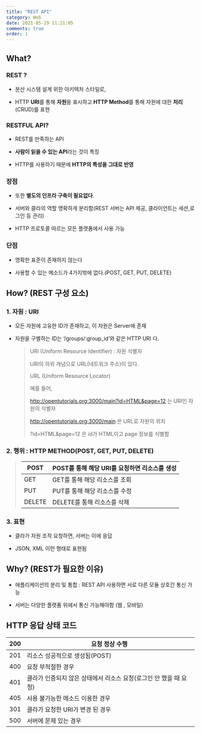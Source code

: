 ```yaml
---
title: "REST API"
category: Web
date: 2021-05-29 11:21:05
comments: true
order: 1
---
```


## What?

### REST ? 

- 분산 시스템 설계 위한 아키텍처 스타일로, 

- HTTP **URI**를 통해 **자원**을 표시하고 **HTTP Method**를 통해 자원에 대한 **처리**(CRUD)를 표현

  

### RESTFUL API?

- REST를 만족하는 API 

- **사람이 읽을 수 있는 API**라는 것이 특징

- HTTP를 사용하기 때문에 **HTTP의 특성을 그대로 반영**

  

### 장점

- 또한 **별도의 인프라 구축이 필요없다**.

- 서버와 클라의 역할 명확하게 분리함(REST 서버는 API 제공, 클라이언트는 세션,로그인 등 관리)

- HTTP 프로토콜 따르는 모든 플랫폼에서 사용 가능



### 단점

- 명확한 표준이 존재하지 않는다

- 사용할 수 있는 메소드가 4가지밖에 없다.(POST, GET, PUT, DELETE)

  

## How? (REST 구성 요소)

### 1. 자원 : **URI**

- 모든 자원에 고유한 ID가 존재하고, 이 자원은 Server에 존재

- 자원을 구별하는 ID는 ‘/groups/:group_id’와 같은 HTTP URI 다.

  > URI (Uniform Resource Identifier) : 자원 식별자
  >
  > URI의 하위 개념으로 URL(네트워크 주소)이 있다.
  >
  > URL (Uniform Resource Locator)
  >
  > 예를 들어,
  >
  > http://opentutorials.org:3000/main?id=HTML&page=12 는 URI인 자원의 식별자
  >
  > http://opentutorials.org:3000/main 은 URL로 자원의 위치
  >
  > ?id=HTML&page=12 은 id가 HTML이고 page 정보를 식별함
  >
  > 

### 2. 행위 : HTTP METHOD(POST, GET, PUT, DELETE)

>| POST   | POST를 통해 해당 URI를 요청하면 리소스를 생성 |
>| ------ | --------------------------------------------- |
>| GET    | GET를 통해 해당 리소스를 조회                 |
>| PUT    | PUT를 통해 해당 리소스를 수정                 |
>| DELETE | DELETE를 통해 리소스를 삭제                   |



### 3. 표현

- 클라가 자원 조작 요청하면, 서버는 이에 응답

- JSON, XML 이런 형태로 표현됨

  

## Why? (REST가 필요한 이유)

- 애플리케이션의 분리 및 통합 : REST API 사용하면 서로 다른 모듈 상호간 통신 가능

- 서버는 다양한 플랫폼 위에서 통신 가능해야함 (웹 , 모바일)

  

## HTTP 응답 상태 코드

| 200  | 요청 정상 수행                                               |
| ---- | ------------------------------------------------------------ |
| 201  | 리소스 성공적으로 생성됨(POST)                               |
| 400  | 요청 부적절한 경우                                           |
| 401  | 클라가 인증되지 않은 상태에서 리소스 요청(로그인 안 했을 때 요청) |
| 405  | 사용 불가능한 메소드 이용한 경우                             |
| 301  | 클라가 요청한 URI가 변경 된 경우                             |
| 500  | 서버에 문제 있는 경우                                        |

